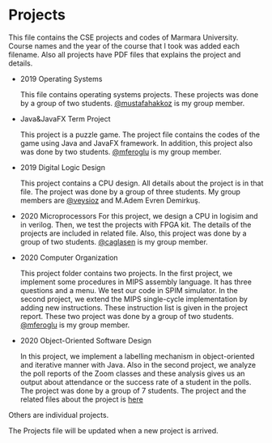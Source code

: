 

# Projects

  This file contains the CSE projects and codes of Marmara University. Course names and the year of the course that I took was added each filename. Also all projects have PDF files that explains the project and details.

* 2019 Operating Systems

  This file contains operating systems projects. These projects was done by a group of two students. [@mustafahakkoz](https://github.com/mustafahakkoz) is my group member.
  
* Java&JavaFX Term Project

  This project is a puzzle game. The project file contains the codes of the game using Java and JavaFX framework. In addition, this project also was done by two students. [@mferoglu](https://github.com/mferoglu) is my group member.

* 2019 Digital Logic Design

  This project contains a CPU design. All details about the project is in that file. The project was done by a group of three students.
  My group members are [@veysioz](https://github.com/veysioz) and M.Adem Evren Demirkuş.

* 2020 Microprocessors
  For this project, we design a CPU in logisim and in verilog. Then, we test the projects with FPGA kit. The details of the projects are included in related file. Also, this project was done by a group of two students. [@caglasen](https://github.com/caglasen) is my group member.
  
* 2020 Computer Organization
  
  This project folder contains two projects. In the first project, we implement some procedures in MIPS assembly language. It has three questions and a menu. We test our code in SPIM simulator. In the second project, we extend the MIPS single-cycle implementation by adding new instructions. These instruction list is given in the project report. These two project was done by a group of two students. [@mferoglu](https://github.com/mferoglu) is my group member.
  
* 2020 Object-Oriented Software Design

  In this project, we implement a labelling mechanism in object-oriented and iterative manner with Java. Also in the second project, we analyze the poll reports of the Zoom classes and these analysis gives us an output about attendance or the success rate of a student in the polls. The project was done by a group of 7 students. The project and the related files about the project is [here](https://github.com/enesgarip/CSE3063F20P1_GRP19 )


Others are individual projects. 

The Projects file will be updated when a new project is arrived.
